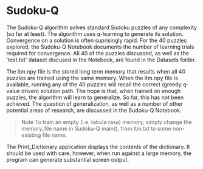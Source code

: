 # Sudoku-Q

The Sudoku-Q algorithm solves standard Sudoku puzzles of any complexity (so far at least). The algorithm uses q-learning to generate its solution. Convergence on a solution is often suprisingly rapid. For the 40 puzzles explored, the Sudoku-Q Notebook documents the number of learning trials required for convergence.  All 40 of the puzzles discussed, as well as the 'test.txt' dataset discused in the Notebook, are found in the Datasets folder.

The ltm.npy file is the stored long term memory that results when all 40 puzzles are trained using the same memory. When the ltm.npy file is available, running any of the 40 puzzles will recall the correct (greedy q-value driven) solution path. The hope is that, when trained on enough puzzles, the algorithm will learn to generalize. So far, this has not been achieved. The question of generalization, as well as a number of other potential areas of research, are discussed in the Sudoku-Q Notebook.

>Note To train an empty (i.e. tabula rasa) memory, simply change the memory_file name in Sudoku-Q main(), from ltm.txt to some non-existing file name.

The Print_Dictionary application displays the contents of the dictionary. It should be used with care, however, when run against a large memory, the program can generate substantial screen output.
